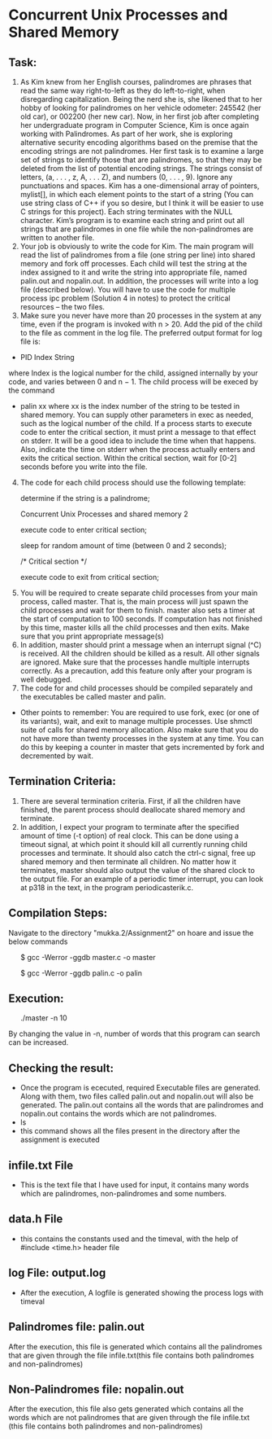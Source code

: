 
# Concurrent Unix Processes and Shared Memory
  
## Task:
1. As Kim knew from her English courses, palindromes are phrases that read the same way right-to-left as they do left-to-right, when disregarding capitalization. Being the nerd she is, she likened that to her hobby of looking for palindromes on her vehicle odometer: 245542 (her old car), or 002200 (her new car). Now, in her first job after completing her undergraduate program in Computer Science, Kim is once again working with Palindromes. As part of her work, she is exploring alternative security encoding algorithms based on the premise that the encoding strings are not palindromes. Her first task is to examine a large set of strings to identify those that are palindromes, so that they may be deleted from the list of potential encoding strings. The strings consist of letters, (a, . . . , z, A, . . . Z), and numbers (0, . . . , 9). Ignore any punctuations and spaces. Kim has a one-dimensional array of pointers, mylist[], in which each element points to the start of a string (You can use string class of C++ if you so desire, but I think it will be easier to use C strings for this project). Each string terminates with the NULL character. Kim’s program is to examine each string and print out all strings that are palindromes in one file while the non-palindromes are written to another file.
2. Your job is obviously to write the code for Kim. The main program will read the list of palindromes from a file (one string per line) into shared memory and fork off processes. Each child will test the string at the index assigned to it and write the string into appropriate file, named palin.out and nopalin.out. In addition, the processes will write into a log file (described below). You will have to use the code for multiple process ipc problem (Solution 4 in notes) to protect the critical resources – the two files.
3. Make sure you never have more than 20 processes in the system at any time, even if the program is invoked with n > 20. Add the pid of the child to the file as comment in the log file. The preferred output format for log file is:
* PID Index String

where Index is the logical number for the child, assigned internally by your code, and varies between 0 and n − 1. The child process will be execed by the command
* palin xx
where xx is the index number of the string to be tested in shared memory. You can supply other parameters in exec as needed, such as the logical number of the child. If a process starts to execute code to enter the critical section, it must print a message to that effect on stderr. It will be a good idea to include the time when that happens. Also, indicate the time on stderr when the process actually enters and exits the critical section. Within the critical section, wait for [0-2] seconds before you write into the file.

4. The code for each child process should use the following template:
<ul>
determine if the string is a palindrome;</ul>
 <ul>Concurrent Unix Processes and shared memory 2</ul>
    <ul>execute code to enter critical section;</ul>
<ul>    sleep for random amount of time (between 0 and 2 seconds);</ul>
   <ul> /* Critical section */</ul>
<ul>    execute code to exit from critical section;</ul>

5. You will be required to create separate child processes from your main process, called master. That is, the main process will just spawn the child processes and wait for them to finish. master also sets a timer at the start of computation to 100 seconds. If computation has not finished by this time, master kills all the child processes and then exits. Make sure that you print appropriate message(s)
6. In addition, master should print a message when an interrupt signal (^C) is received. All the children should be killed as a result. All other signals are ignored. Make sure that the processes handle multiple interrupts correctly. As a precaution, add this feature only after your program is well debugged.
7. The code for and child processes should be compiled separately and the executables be called master and palin.
  * Other points to remember: You are required to use fork, exec (or one of its variants), wait, and exit to manage multiple processes. Use shmctl suite of calls for shared memory allocation. Also make sure that you do not have more than twenty processes in the system at any time. You can do this by keeping a counter in master that gets incremented by fork and decremented by wait.

## Termination Criteria: 
1. There are several termination criteria. First, if all the children have finished, the parent process should deallocate shared memory and terminate.
2. In addition, I expect your program to terminate after the specified amount of time (-t option) of real clock. This can be done using a timeout signal, at which point it should kill all currently running child processes and terminate. It should also catch the ctrl-c signal, free up shared memory and then terminate all children. No matter how it terminates, master should also output the value of the shared clock to the output file. For an example of a periodic timer interrupt, you can look at p318 in the text, in the program periodicasterik.c.

## Compilation Steps:
Navigate to the directory "mukka.2/Assignment2" on hoare and issue the below commands
<ul>$ gcc -Werror -ggdb master.c -o master</ul>
<ul>$ gcc -Werror -ggdb palin.c -o palin</ul>

## Execution: 
<ul>./master -n 10</ul>
By changing the value in -n, number of words that this program can search can be increased.

## Checking the result:
* Once the program is ececuted, required Executable files are generated. Along with them, two files called palin.out and nopalin.out will also be generated. The palin.out contains all the words that are palindromes and nopalin.out contains the words which are not palindromes.
* ls
* this command shows all the files present in the directory after the assignment is executed

## infile.txt File

* This is the text file that I have used for input, it contains many words which are palindromes, non-palindromes and some numbers.

## data.h File
* this contains the constants used and the timeval, with the help of #include <time.h> header file

## log File: output.log
* After the execution, A logfile is generated showing the process logs with timeval

## Palindromes file: palin.out
After the execution, this file is generated which contains all the palindromes that are given through the file infile.txt(this file contains both palindromes and non-palindromes)

## Non-Palindromes file:  nopalin.out
After the execution, this file also gets generated which contains all the words which are not palindromes that are given through the file infile.txt (this file contains both palindromes and non-palindromes)

